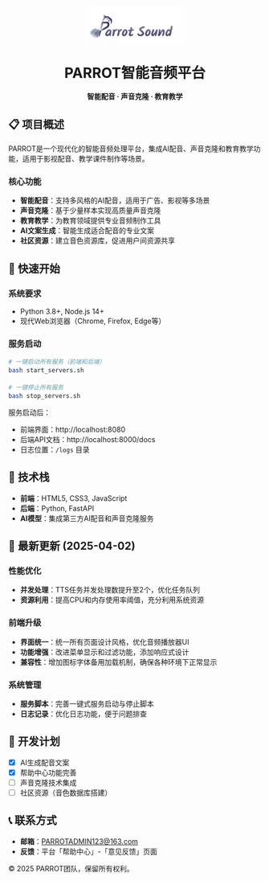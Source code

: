 <div align="center">
  <img src="web/assets/images/logo.png" alt="PARROT Sound" width="200">
  <h1>PARROT智能音频平台</h1>
  <p><strong>智能配音 · 声音克隆 · 教育教学</strong></p>
</div>

## 📋 项目概述

PARROT是一个现代化的智能音频处理平台，集成AI配音、声音克隆和教育教学功能，适用于影视配音、教学课件制作等场景。

### 核心功能
- **智能配音**：支持多风格的AI配音，适用于广告、影视等多场景
- **声音克隆**：基于少量样本实现高质量声音克隆
- **教育教学**：为教育领域提供专业音频制作工具
- **AI文案生成**：智能生成适合配音的专业文案
- **社区资源**：建立音色资源库，促进用户间资源共享

## 🚀 快速开始

### 系统要求
- Python 3.8+, Node.js 14+
- 现代Web浏览器（Chrome, Firefox, Edge等）

### 服务启动
```bash
# 一键启动所有服务（前端和后端）
bash start_servers.sh

# 一键停止所有服务
bash stop_servers.sh
```

服务启动后：
- 前端界面：http://localhost:8080
- 后端API文档：http://localhost:8000/docs
- 日志位置：`/logs` 目录

## 🔧 技术栈
- **前端**：HTML5, CSS3, JavaScript
- **后端**：Python, FastAPI
- **AI模型**：集成第三方AI配音和声音克隆服务

## 🔄 最新更新 (2025-04-02)

### 性能优化
- **并发处理**：TTS任务并发处理数提升至2个，优化任务队列
- **资源利用**：提高CPU和内存使用率阈值，充分利用系统资源

### 前端升级
- **界面统一**：统一所有页面设计风格，优化音频播放器UI
- **功能增强**：改进菜单显示和过滤功能，添加响应式设计
- **兼容性**：增加图标字体备用加载机制，确保各种环境下正常显示

### 系统管理
- **服务脚本**：完善一键式服务启动与停止脚本
- **日志记录**：优化日志功能，便于问题排查

## 📅 开发计划
- [x] AI生成配音文案
- [x] 帮助中心功能完善
- [ ] 声音克隆技术集成
- [ ] 社区资源（音色数据库搭建）

## 📞 联系方式
- **邮箱**：PARROTADMIN123@163.com
- **反馈**：平台「帮助中心」-「意见反馈」页面

© 2025 PARROT团队，保留所有权利。
